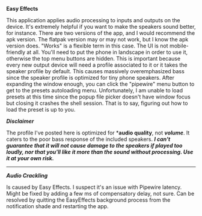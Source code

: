 **Easy Effects**

This application applies audio processing to inputs and outputs on the device. It's extremely helpful if you want to make the speakers sound better, for instance.
There are two versions of the app, and I would recommend the apk version. The flatpak version may or may not work, but I know the apk version does. "Works" is a
flexible term in this case. The UI is not mobile-friendly at all. You'll need to put the phone in landscape in order to use it, otherwise the top menu buttons are hidden.
 This is important because every new output device will need a profile associated to it or it takes the speaker profile by default. This
causes massively overemphasized bass since the speaker profile is optimized for tiny phone speakers. After expanding the window enough, you can click the
"pipewire" menu button to get to the presets autoloading menu. Unfortunately, I am unable to load presets at this time since the popup file picker doesn't have window
focus but closing it crashes the shell session. That is to say, figuring out how to load the preset is up to you.


***Disclaimer***

The profile I've posted here is optimized for ***audio quality**, not ***volume***. It caters to the poor bass response of the included speakers. ***I can't
guarantee that it will not cause damage to the speakers if played too loudly, nor that you'll like it more than the sound without processing. Use it at your
own risk.***

---
***Audio Crackling***

Is caused by Easy Effects. I suspect it's an issue with Pipewire latency. Might be fixed by adding a few ms of compensatory delay, not sure. Can be resolved by
quitting the EasyEffects background process from the notification shade and restarting the app.